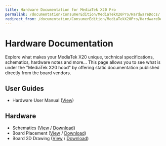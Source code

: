 ```yaml
---
title: Hardware Documentation for MediaTek X20 Pro
permalink: /documentation/ConsumerEdition/MediaTekX20Pro/HardwareDocs/
redirect_from: /documentation/ConsumerEdition/MediaTekX20Pro/HardwareDocs/README.md/
---
```

# Hardware Documentation

Explore what makes your MediaTek X20 unique, technical specifications, schematics, hardware notes and more... This page allows you to see what is under the "MediaTek X20 hood" by offering static documentation published directly from the board vendors.

## User Guides

- Hardware User Manual ([View](HardwareUserManual.md))


## Hardware

- Schematics ([View](https://github.com/sdrobertw/x20Pro/blob/master/HardwareDocs/MediaTekX20Pro_Schematics.pdf) / [Download](https://github.com/sdrobertw/x20Pro/raw/master/HardwareDocs/MediaTekX20Pro_Schematics.pdf))
- Board Placement ([View](https://github.com/sdrobertw/x20Pro/blob/master/HardwareDocs/MediaTekX20Pro_BoardPlacement.pdf) / [Download](https://github.com/sdrobertw/x20Pro/raw/master/HardwareDocs/MediaTekX20Pro_BoardPlacement.pdf))
- Board 2D Drawing ([View](https://github.com/sdrobertw/x20Pro/blob/master/HardwareDocs/MediaTekX20%20Pro_Board_2D%20Drawing.rar) / [Download](https://github.com/sdrobertw/x20Pro/raw/master/HardwareDocs/MediaTekX20%20Pro_Board_2D%20Drawing.rar))
